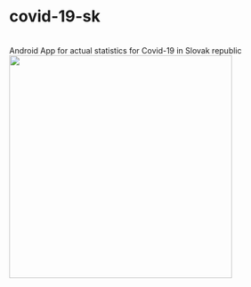 # covid-19-sk
<br>
Android App for actual statistics for Covid-19 in Slovak republic
<br>
<img src="https://user-images.githubusercontent.com/37266965/93191945-6b1ba780-f745-11ea-9b8a-f73a0ca34abb.png" width="400">

